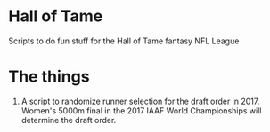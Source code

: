 # Hall of Tame
Scripts to do fun stuff for the Hall of Tame fantasy NFL League

# The things

1. A script to randomize runner selection for the draft order in 2017. Women's 5000m final in the 2017 IAAF World Championships will determine the draft order. 
